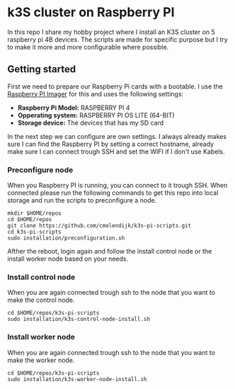# k3S cluster on Raspberry PI
In this repo I share my hobby project where I install an K3S cluster on 5 raspberry pi 4B devices. The scripts are made for specific purpose but I try to make it more and more configurable where possible.

## Getting started
First we need to prepare our Raspberry Pi cards with a bootable. I use the [Raspberry PI Imager](https://www.raspberrypi.com/news/raspberry-pi-imager-imaging-utility/) for this and uses the following settings:
 - **Raspberry Pi Model:** RASPBERRY PI 4
 - **Opperating system:** RASPBERRY PI OS LITE (64-BIT)
 - **Storage device:** The devices that has my SD card

In the next step we can configure are own settings. I always already makes sure I can find the Raspberry PI by setting a correct hostname, already make sure I can connect trough SSH and set the WIFI if I don't use Kabels.

### Preconfigure node
When you Raspberry PI is running, you can connect to it trough SSH. When connected please run the following commands to get this repo into local storage and run the scripts to preconfigure a node.

```
mkdir $HOME/repos
cd $HOME/repos
git clone https://github.com/cmolendijk/k3s-pi-scripts.git
cd k3s-pi-scripts
sudo installation/preconfiguration.sh
```

Afther the reboot, login again and follow the install control node or the install worker node based on your needs.

### Install control node
When you are again connected trough ssh to the node that you want to make the control node.

```
cd $HOME/repos/k3s-pi-scripts
sudo installation/k3s-control-node-install.sh
```

### Install worker node
When you are again connected trough ssh to the node that you want to make the worker node.

```
cd $HOME/repos/k3s-pi-scripts
sudo installation/k3s-worker-node-install.sh
```